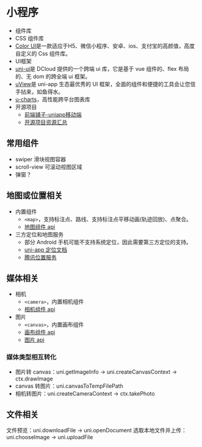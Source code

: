 # 小程序

- 组件库
 - CSS 组件库
  - [Color UI](https://miren123.gitee.io/colorui-document/pages/base/)是一款适应于H5、微信小程序、安卓、ios、支付宝的高颜值，高度自定义的 Css 组件库。
 - UI框架
  - [uni-ui](https://uniapp.dcloud.net.cn/component/uniui/uni-ui.html)是 DCloud 提供的一个跨端 ui 库，它是基于 vue 组件的、flex 布局的、无 dom 的跨全端 ui 框架。
  - [uView](https://xuqu.gitee.io/)是 uni-app 生态最优秀的 UI 框架，全面的组件和便捷的工具会让您信手拈来，如鱼得水。
  - [u-charts](https://www.ucharts.cn/v2/#/)，高性能跨平台图表库
- 开源项目
  - [前端铺子-uniapp移动端](https://gitee.com/kevin_chou/qdpz)
  - [开源项目资源汇总](https://www.bookstack.cn/read/uniapp-intro/7b326662091eb891.md)

## 常用组件
- swiper 滑块视图容器
- scroll-view 可滚动视图区域
- 弹窗？

## 地图或位置相关
- 内置组件
  - `<map>`，支持标注点、路线、支持标注点平移动画(轨迹回放)、点聚合。
  - [地图组件 api](https://uniapp.dcloud.net.cn/api/location/map.html)
- 三方定位和地图服务
  - 部分 Android 手机可能不支持系统定位，因此需要第三方定位的支持。
  - [uni-app 定位文档](https://uniapp.dcloud.net.cn/tutorial/app-geolocation.html#lic)
  - [腾讯位置服务](https://lbs.qq.com/miniProgram/jsSdk/jsSdkGuide/jsSdkOverview)

## 媒体相关
- 相机
  - `<camera>`，内置相机组件
  - [相机组件 api](https://uniapp.dcloud.net.cn/api/media/camera-context.html)
- 图片
  - `<canvas>`，内置画布组件
  - [画布组件 api](https://uniapp.dcloud.net.cn/api/canvas/createCanvasContext.html)
  - [图片 api](https://uniapp.dcloud.net.cn/api/media/image.html)

### 媒体类型相互转化
- 图片转 canvas：uni.getImageInfo -> uni.createCanvasContext -> ctx.drawImage
- canvas 转图片：uni.canvasToTempFilePath
- 相机转图片：uni.createCameraContext -> ctx.takePhoto

## 文件相关
文件预览：uni.downloadFile -> uni.openDocument
选取本地文件并上传：uni.chooseImage -> uni.uploadFile
  